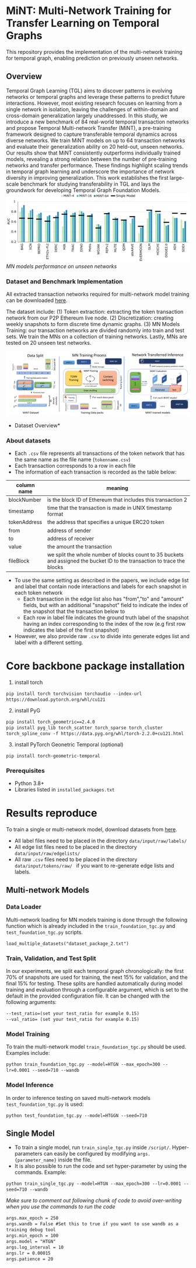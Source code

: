 <!-- <p align="center">
  <img width="300" height="150" src="https://github.com/benjaminnNgo/ScalingTGNs/blob/main/pic/TGS_Logo.png">
</p> -->

# MiNT: Multi-Network Training for Transfer Learning on Temporal Graphs

This repository provides the implementation of the multi-network training for temporal graph, enabling prediction on previously unseen networks.

## Overview
Temporal Graph Learning (TGL) aims to discover patterns in evolving networks or temporal graphs and leverage these patterns to predict future interactions. However, most existing research focuses on learning from a single network in isolation, leaving the challenges of within-domain and cross-domain generalization largely unaddressed. In this study, we introduce a new benchmark of 84 real-world temporal transaction networks and propose Temporal Multi-network Transfer (MiNT), a pre-training framework designed to capture transferable temporal dynamics across diverse networks. We train MiNT models on up to 64 transaction networks and evaluate their generalization ability on 20 held-out, unseen networks. Our results show that MiNT consistently outperforms individually trained models, revealing a strong relation between the number of pre-training networks and transfer performance. These findings highlight scaling trends in temporal graph learning and underscore the importance of network diversity in improving generalization. This work establishes the first large-scale benchmark for studying transferability in TGL and lays the groundwork for developing Temporal Graph Foundation Models.
![](https://github.com/benjaminnNgo/ScalingTGNs/blob/main/pic/Figure4_mint_wo_pf.jpg)
*MN models performance on unseen networks*

### Dataset and Benchmark Implementation 
All extracted transaction networks required for multi-network model training can be downloaded [here](https://zenodo.org/records/15364297).

[//]: # (Link has been removed for the purpose of anonymizing the authors. )


The  dataset include: 
(1) Token extraction: extracting the token transaction network from our P2P Ethereum live node. 
(2) Discretization: creating weekly snapshots to form discrete time dynamic graphs. 
(3) MN Models Training: our transaction networks are divided randomly into train and test sets. We train the MNs on a collection of training networks. Lastly, MNs are tested on 20 unseen test networks.

![](https://github.com/benjaminnNgo/ScalingTGNs/blob/main/pic/Mint_Overview_V7b.jpg)
* Dataset Overview*

### About datasets
- Each ```.csv``` file represents all transactions of the token network that has the same name as the file name (```tokenname.csv```)
- Each transaction corresponds to a row in each file
- The information of each transaction is recorded as the table below:

| column name | meaning|
|-------------|----------------------------------------------------------------------------------------------------------------------------|
| blockNumber | is the block ID of Ethereum that includes this transaction 2                                                              |
| timestamp   | time that the transaction is made in UNIX timestamp format                                                                |
| tokenAddress | the address that specifies a unique ERC20 token                                                                            |
| from        | address of sender                                                                                                         |
| to          | address of receiver                                                                                                        |
| value       | the amount the transaction                                                                                                 |
| fileBlock   | we split the whole number of blocks count to 35 buckets and assigned the bucket ID to the transaction to trace the blocks  |

- To use the same setting as described in the papers, we include edge list and label that contain node interactions and labels for each snapshot in each token network
  -  Each transaction in the edge list also has "from","to" and "amount" fields, but with an additional "snapshot" field to indicate the index of the snapshot that the transaction below to
  -  Each row in label file indicates the ground truth label of the snapshot having an index corresponding to the index of the row (e.g first row indicates the label of the first snapshot)
- However, we also provide raw ```.csv```  to divide into generate edges list and label with a different setting.


# Core backbone package installation

1. install torch

```
pip install torch torchvision torchaudio --index-url https://download.pytorch.org/whl/cu121
```

2. install PyG

```
pip install torch_geometric==2.4.0
pip install pyg_lib torch_scatter torch_sparse torch_cluster torch_spline_conv -f https://data.pyg.org/whl/torch-2.2.0+cu121.html
```

3. install PyTorch Geonetric Temporal (optional)

```
pip install torch-geometric-temporal
```
### Prerequisites

- Python 3.8+
- Libraries listed in `installed_packages.txt`

# Results reproduce
To train a single or multi-network model, download datasets from [here](https://zenodo.org/records/15364297).

[//]: # (Link has been removed for the purpose of anonymizing the authors. )

- All label files need to be placed in the directory `data/input/raw/labels/ `
- All edge list files need to be placed in the directory `data/input/raw/edgelists/ `
- All raw `.csv` files need to be placed in the directory `data/input/tokens/raw/ ` if you want to re-generate edge lists and labels.

## Multi-network Models
### Data Loader
Multi-network loading for MN models training is done through the following function which is already included in the `train_foundation_tgc.py` and `test_foundation_tgc.py` scripts.
```
load_multiple_datasets("dataset_package_2.txt")
```

### Train, Validation, and Test Split 
In our experiments, we split each temporal graph chronologically: the first 70% of snapshots are used for training, the next 15% for validation, and the final 15% for testing. These splits are handled automatically during model training and evaluation through a configurable argument, which is set to the default in the provided configuration file. It can be changed with the following arguments:
```
--test_ratio=(set your test_ratio for example 0.15)  
--val_ratio= (set your test_ratio for example 0.15)  
```

### Model Training
To train the multi-network model `train_foundation_tgc.py` should be used. Examples include:
```
python train_foundation_tgc.py --model=HTGN --max_epoch=300 --lr=0.0001 --seed=710 --wandb
```
### Model Inference
In order to inference testing on saved multi-network models `test_foundation_tgc.py` is used:

```
python test_foundation_tgc.py --model=HTGGN --seed=710
```

## Single Model
- To train a single model, run  `train_single_tgc.py` inside `/script/`. Hyper-parameters can easily be configured by modifying `args.{parameter_name}` inside the file.
- It is also possible to run the code and set hyper-parameter by using the commands. Example:
```
python train_single_tgc.py --model=HTGN --max_epoch=300 --lr=0.0001 --seed=710 --wandb
```
*Make sure to comment out following chunk of code to avoid over-writing when you use the commands to run the code*
```
args.max_epoch = 250
args.wandb = False #Set this to true if you want to use wandb as a training debug tool
args.min_epoch = 100
args.model = "HTGN"
args.log_interval = 10
args.lr = 0.00015
args.patience = 20
```


